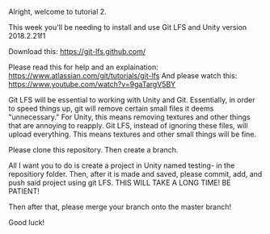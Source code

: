 Alright, welcome to tutorial 2.

This week you'll be needing to install and use Git LFS and Unity version 2018.2.21f1

Download this: https://git-lfs.github.com/

Please read this for help and an explaination: https://www.atlassian.com/git/tutorials/git-lfs
And please watch this: https://www.youtube.com/watch?v=9gaTargV5BY


Git LFS will be essential to working with Unity and Git. Essentially, in order to speed things up, git will remove certain small files it deems "unnecessary." For Unity, this means removing textures and other things that are annoying to reapply.
Git LFS, instead of ignoring these files, will upload everything. This means textures and other small things will be fine. 

Please clone this repository. Then create a branch.

All I want you to do is create a project in Unity named testing-<yourlastnamehere> in the repositiory folder. 
Then, after it is made and saved, please commit, add, and push said project using git LFS. THIS WILL TAKE A LONG TIME! BE PATIENT! 

Then after that, please merge your branch onto the master branch!

Good luck!

